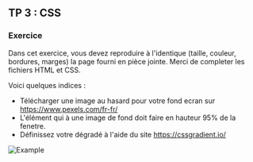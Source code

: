 ## TP 3 : CSS
### Exercice 
Dans cet exercice, vous devez reproduire à l'identique (taille, couleur, bordures, marges) la page fourni en pièce jointe. 
Merci de completer les fichiers HTML et CSS.

Voici quelques indices : 
- Télécharger une image au hasard pour votre fond ecran sur https://www.pexels.com/fr-fr/
- L'élément qui à une image de fond doit faire en hauteur 95% de la fenetre. 
- Définissez votre dégradé à l'aide du site https://cssgradient.io/


![Example](https://github.com/techmindconsulting/workshop-css/blob/implem/tp-3/images/demo.Jjpg.JPG)
